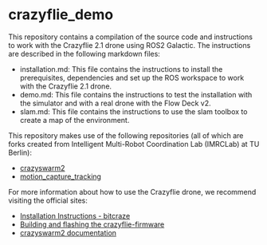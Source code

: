 # crazyflie_demo

This repository contains a compilation of the source code and instructions to work with the Crazyflie 2.1 drone using ROS2 Galactic. The instructions are described in the following markdown files:
- installation.md: This file contains the instructions to install the prerequisites, dependencies and set up the ROS workspace to work with the Crazyflie 2.1 drone.
- demo.md: This file contains the instructions to test the installation with the simulator and with a real drone with the Flow Deck v2.
- slam.md: This file contains the instructions to use the slam toolbox to create a map of the environment.

This repository makes use of the following repositories (all of which are forks created from Intelligent Multi-Robot Coordination Lab (IMRCLab) at TU Berlin):

- [crazyswarm2](https://github.com/crcz25/crazyswarm2)
- [motion_capture_tracking](https://github.com/crcz25/motion_capture_tracking/tree/crazyflie_demo)

For more information about how to use the Crazyflie drone, we recommend visiting the official sites:
- [Installation Instructions - bitcraze](https://www.bitcraze.io/documentation/repository/crazyflie-clients-python/master/installation/install/)
- [Building and flashing the crazyflie-firmware](https://www.bitcraze.io/documentation/repository/crazyflie-firmware/master/building-and-flashing/build/#build-python-bindings)
- [crazyswarm2 documentation](https://imrclab.github.io/crazyswarm2/index.html)